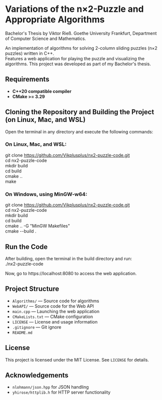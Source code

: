 # Variations of the n×2-Puzzle and Appropriate Algorithms
Bachelor's Thesis by Viktor Rieß. 
Goethe University Frankfurt, Department of Computer Science and Mathematics.

An implementation of algorithms for solving 2-column sliding puzzles (n×2 puzzles) written in C++.  
Features a web application for playing the puzzle and visualizing the algorithms.
This project was developed as part of my Bachelor's thesis.


## Requirements 
- **C++20 compatible compiler** 
- **CMake >= 3.29**

## Cloning the Repository and Building the Project (on Linux, Mac, and WSL)
Open the terminal in any directory and execute the following commands:  

### On Linux, Mac, and WSL:
git clone https://github.com/Vikplusplus/nx2-puzzle-code.git  
cd nx2-puzzle-code  
mkdir build  
cd build   
cmake ..  
make  

### On Windows, using MinGW-w64:
git clone https://github.com/Vikplusplus/nx2-puzzle-code.git  
cd nx2-puzzle-code  
mkdir build  
cd build   
cmake .. -G "MinGW Makefiles"  
cmake --build .  

## Run the Code
After building, open the terminal in the build directory and run:  
./nx2-puzzle-code

Now, go to https://localhost:8080 to access the web application.

## Project Structure

- `Algorithms/` — Source code for algorithms
- `WebAPI/` — Source code for the Web API
- `main.cpp` — Launching the web application
- `CMakeLists.txt` — CMake configuration
- `LICENSE` — License and usage information
- `.gitignore` — Git ignore
- `README.md`          

## License
This project is licensed under the MIT License. See `LICENSE` for details.

## Acknowledgements
- `nlohmann/json.hpp` for JSON handling
- `yhirose/httplib.h` for HTTP server functionality
